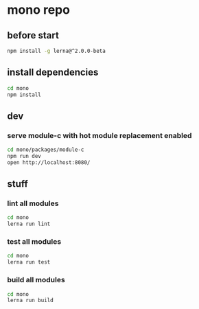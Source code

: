 # mono repo

## before start

```sh
npm install -g lerna@^2.0.0-beta
```

## install dependencies

```sh
cd mono
npm install
```

## dev

### serve module-c with hot module replacement enabled

```sh
cd mono/packages/module-c
npm run dev
open http://localhost:8080/
```

## stuff

### lint all modules

```sh
cd mono
lerna run lint
```

### test all modules

```sh
cd mono
lerna run test
```

### build all modules

```sh
cd mono
lerna run build
```
